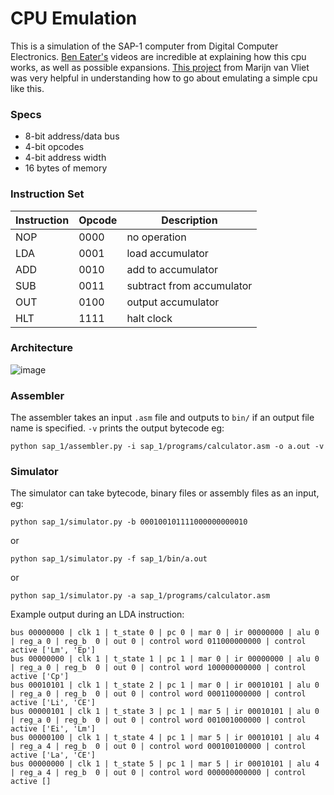 # CPU Emulation

This is a simulation of the SAP-1 computer from Digital Computer Electronics. [Ben Eater's](https://www.youtube.com/c/beneater) videos are incredible at explaining how this cpu works, as well as possible expansions. [This project](https://github.com/wmvanvliet/8bit) from Marijn van Vliet was very helpful in understanding how to go about emulating a simple cpu like this.

### Specs

- 8-bit address/data bus
- 4-bit opcodes
- 4-bit address width
- 16 bytes of memory

### Instruction Set

| Instruction | Opcode | Description               |
|-------------|--------|---------------------------|
| NOP         | 0000   | no operation              |
| LDA         | 0001   | load accumulator          |
| ADD         | 0010   | add to accumulator        |
| SUB         | 0011   | subtract from accumulator |
| OUT         | 0100   | output accumulator        |
| HLT         | 1111   | halt clock                |

### Architecture

![image](https://user-images.githubusercontent.com/17195367/216844700-a00c0eab-8296-4573-83d3-dc027b6c04e4.png)

### Assembler

The assembler takes an input `.asm` file and outputs to `bin/` if an output file name is specified. `-v` prints the output bytecode eg:

`python sap_1/assembler.py -i sap_1/programs/calculator.asm -o a.out -v`

### Simulator

The simulator can take bytecode, binary files or assembly files as an input, eg:

`python sap_1/simulator.py -b 000100101111000000000010`

or

`python sap_1/simulator.py -f sap_1/bin/a.out`

or

`python sap_1/simulator.py -a sap_1/programs/calculator.asm`

Example output during an LDA instruction:

```
bus 00000000 | clk 1 | t_state 0 | pc 0 | mar 0 | ir 00000000 | alu 0 | reg_a 0 | reg_b  0 | out 0 | control word 011000000000 | control active ['Lm', 'Ep']
bus 00000000 | clk 1 | t_state 1 | pc 1 | mar 0 | ir 00000000 | alu 0 | reg_a 0 | reg_b  0 | out 0 | control word 100000000000 | control active ['Cp']
bus 00010101 | clk 1 | t_state 2 | pc 1 | mar 0 | ir 00010101 | alu 0 | reg_a 0 | reg_b  0 | out 0 | control word 000110000000 | control active ['Li', 'CE']
bus 00000101 | clk 1 | t_state 3 | pc 1 | mar 5 | ir 00010101 | alu 0 | reg_a 0 | reg_b  0 | out 0 | control word 001001000000 | control active ['Ei', 'Lm']
bus 00000100 | clk 1 | t_state 4 | pc 1 | mar 5 | ir 00010101 | alu 4 | reg_a 4 | reg_b  0 | out 0 | control word 000100100000 | control active ['La', 'CE']
bus 00000000 | clk 1 | t_state 5 | pc 1 | mar 5 | ir 00010101 | alu 4 | reg_a 4 | reg_b  0 | out 0 | control word 000000000000 | control active []
```